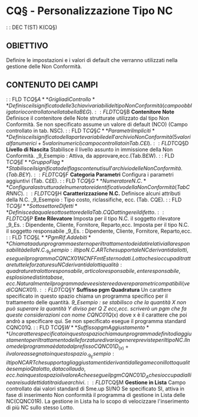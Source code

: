 # CQ§ - Personalizzazione Tipo NC
 :  : DEC T(ST) K(CQ§)
## OBIETTIVO
Definire le impostazioni e i valori di default che verranno utilizzati nella gestione delle Non Conformità.
## CONTENUTO DEI CAMPI
 :  : FLD T$CQ§A **Griglia di Controllo**
Definisce il significato delle 3 chiavi variabili del tipo Non Conformità (campo obbligatorio controllato nella tabella B£G).
 :  : FLD T$CQ§B **Contenitore Note**
Definisce il contenitore delle Note strutturate utilizzato dal tipo Non Conformità. Se non specificato assume un valore di default (NCO) (Campo controllato in tab. NSC).
 :  : FLD T$CQ§C **Parametri Impliciti**
Definisce il significato della parte variabile dell'archivio Non Conformità (5 valori alfanumerici + 5 valori numerici) campo controllato in Tab. C£I).
 :  : FLD T$CQ§D **Livello di Nascita**
Stabilisce il livello assunto in immissione della Non Conformità.
_9_Esempio :  Attiva, da approvare,ecc.(Tab.B£W).
 :  : FLD T$CQ§E **Gruppo Flag**
Stabilisce il significato dei flags contenuti sull'archivio delle Non Conformità.(Tab.B£Y).
 :  : FLD T$CQ§F **Categoria Parametri**
Configura i parametri aggiuntivi (Tab. C£E).
 :  : FLD T$CQ§G **Numeratore N.C.**
Configura la struttura del numeratore identificativo della Non Conformità(Tab CRNNC).
 :  : FLD T$CQ§H **Caratterizzazione N.C.**
Definisce alcuni attributi della N.C.
_9_Esempio :  Tipo costo, riclassifiche, ecc. (Tab. CQE).
 :  : FLD T$CQ§I **Sottosettore Difetti**
Definisce da quale sottosettore della Tab. CQD attingere il difetto.
 :  : FLD T$CQ§P **Ente Rilevatore**
Imposta per il tipo N.C.  il soggetto rilevatore
_9_Es. : 
Dipendente, Cliente, Fornitore, Reparto,ecc.
Imposta per il tipo N.C.  il soggetto responsabile
_9_Es. : 
Dipendente, Cliente, Fornitore, Reparto,ecc.
 :  : FLD T$CQ§L **Pgm Rif. Addebiti**
Chiamata ad un programma esterno per il trattamento dei dati relativi alla responsabilità della N.C.
_9_Esempio :  il tipo N.C. ART che supporta le NC derivanti dai lotti, esegue il programma CQNCX01 NCNF Fmt Esterno dati.
Lotto che si occupa di trattare tutte le forzature su NC derivanti da lotti qualità :  quadrature tra lotto responsabile, articolo responsabile, ente responsabile, esplosione distinta base, ecc.
Naturalmente il programma deve esistere ed avere parametri compatibili (vedi CQNCX01).
 :  : FLD T$CQ§Y **Suffisso pgm Quadratura**
Un carattere specificato in questo spazio chiama un programma specifico per il trattamento delle quantità.
_9_Esempio :  se stabilisco che la quantità X non può superare la quantità Y diviso per Q Z ecc,ecc. scriverò un pgm che fa queste considerazioni con nome CQNC01Q_(x) dove x è il carattere che poi andrò a specificare qui.
Se non specificato esegue il programma standard CQNC01Q.
 :  : FLD T$CQ§W **Suffisso pgm Aggiustamento**
Un carattere specificato in questo spazio chiama un programma definito di aggiustamento per il trattamento delle forzature di vario genere previste per il tipo NC. Il nome del programma è dato dal prefisso CQNC01D_(x) + il valore assegnato in questo spazio.
_9_Esempio :  il tipo NC ART che supporta gli aggiustamenti derivanti dal legame con il lotto qualità esempio Qta lotto, data collaudo, ecc. ha in questo spazio il valore A che esegue il pgm CQNC01D_A che si occupa di allineare i suddetti dati tra i due archivi.
 :  : FLD T$CQ§M **Gestione in Lista**
Campo controllato dai valori standard di Sme.up SI/NO
Se specificato SI, attiva in fase di inserimento Non conformità il programma di gestione in Lista delle NC(CQNC01R).
La gestione in Lista ha lo scopo di velocizzare l'inserimento di più NC sullo stesso Lotto.
